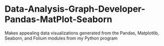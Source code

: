 # Data-Analysis-Graph-Developer-Pandas-MatPlot-Seaborn
Makes appealing data visualizations generated from the Pandas, Matplotlib, Seaborn, and Folium modules from my Python program
